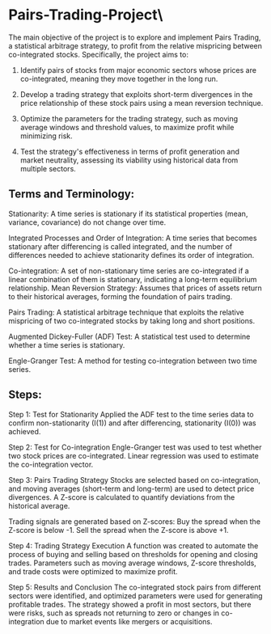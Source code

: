 # Pairs-Trading-Project\
The main objective of the project is to explore and implement Pairs Trading, a statistical arbitrage strategy, to profit from the relative mispricing between co-integrated stocks. Specifically, the project aims to:

1) Identify pairs of stocks from major economic sectors whose prices are co-integrated, meaning they move together in the long run.

2) Develop a trading strategy that exploits short-term divergences in the price relationship of these stock pairs using a mean reversion technique.

3) Optimize the parameters for the trading strategy, such as moving average windows and threshold values, to maximize profit while minimizing risk.

4) Test the strategy's effectiveness in terms of profit generation and market neutrality, assessing its viability using historical data from multiple sectors.

## Terms and Terminology:
   
Stationarity: A time series is stationary if its statistical properties (mean, variance, covariance) do not change over time.

Integrated Processes and Order of Integration: A time series that becomes stationary after differencing is called integrated, and the number of differences needed to achieve stationarity defines its order of integration.

Co-integration: A set of non-stationary time series are co-integrated if a linear combination of them is stationary, indicating a long-term equilibrium relationship.
Mean Reversion Strategy: Assumes that prices of assets return to their historical averages, forming the foundation of pairs trading.

Pairs Trading: A statistical arbitrage technique that exploits the relative mispricing of two co-integrated stocks by taking long and short positions.

Augmented Dickey-Fuller (ADF) Test: A statistical test used to determine whether a time series is stationary.

Engle-Granger Test: A method for testing co-integration between two time series.



## Steps:
Step 1: Test for Stationarity
Applied the ADF test to the time series data to confirm non-stationarity (I(1)) and after differencing, stationarity (I(0)) was achieved.

Step 2: Test for Co-integration
Engle-Granger test was used to test whether two stock prices are co-integrated.
Linear regression was used to estimate the co-integration vector.

Step 3: Pairs Trading Strategy
Stocks are selected based on co-integration, and moving averages (short-term and long-term) are used to detect price divergences.
A Z-score is calculated to quantify deviations from the historical average.

Trading signals are generated based on Z-scores:
Buy the spread when the Z-score is below -1.
Sell the spread when the Z-score is above +1.

Step 4: Trading Strategy Execution
A function was created to automate the process of buying and selling based on thresholds for opening and closing trades.
Parameters such as moving average windows, Z-score thresholds, and trade costs were optimized to maximize profit.

Step 5: Results and Conclusion
The co-integrated stock pairs from different sectors were identified, and optimized parameters were used for generating profitable trades.
The strategy showed a profit in most sectors, but there were risks, such as spreads not returning to zero or changes in co-integration due to market events like mergers or acquisitions.

<!-- The file named Time_Series_Project_(to_be_submitted) contains the collaboratory codes for the porject.   --> 
